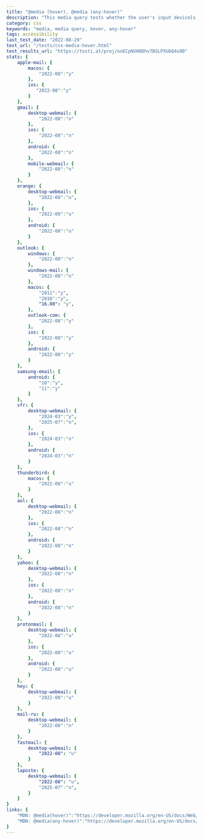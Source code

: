 ```yaml
---
title: "@media (hover), @media (any-hover)"
description: "This media query tests whether the user's input device[s] (i.e mouse, trackpad etc.) can hover over elements"
category: css
keywords: "media, media query, hover, any-hover"
tags: accessibility
last_test_date: "2022-08-29"
test_url: "/tests/css-media-hover.html"
test_results_url: "https://testi.at/proj/onECpNVH8Dhv7BSLPXUbQ4s0O"
stats: {
    apple-mail: {
        macos: {
            "2022-08":"y"
        },
        ios: {
           "2022-08":"y"
        }
    },
    gmail: {
        desktop-webmail: {
            "2022-08":"n"
        },
        ios: {
            "2022-08":"n"
        },
        android: {
            "2022-08":"n"
        },
        mobile-webmail: {
            "2022-08":"n"
        }
    },
    orange: {
        desktop-webmail: {
            "2022-08":"u",
        },
        ios: {
            "2022-08":"u"
        },
        android: {
            "2022-08":"u"
        }
    },
    outlook: {
        windows: {
            "2022-08":"n"
        },
        windows-mail: {
            "2022-08":"n"
        },
        macos: {
            "2011":"y",
            "2016":"y",
            "16.80": "y",
        },
        outlook-com: {
            "2022-08":"y"
        },
        ios: {
            "2022-08":"y"
        },
        android: {
            "2022-08":"y"
        }
    },
    samsung-email: {
        android: {
            "10":"y",
            "11":"y"
        }
    },
    sfr: {
        desktop-webmail: {
            "2024-03":"y",
            "2025-07":"n",
        },
        ios: {
            "2024-03":"n"
        },
        android: {
            "2024-03":"n"
        }
    },
    thunderbird: {
        macos: {
            "2022-08":"u"
        }
    },
    aol: {
        desktop-webmail: {
            "2022-08":"n"
        },
        ios: {
            "2022-08":"n"
        },
        android: {
            "2022-08":"n"
        }
    },
    yahoo: {
        desktop-webmail: {
            "2022-08":"n"
        },
        ios: {
            "2022-08":"n"
        },
        android: {
            "2022-08":"n"
        }
    },
    protonmail: {
        desktop-webmail: {
            "2022-08":"u"
        },
        ios: {
            "2022-08":"u"
        },
        android: {
            "2022-08":"u"
        }
    },
    hey: {
        desktop-webmail: {
            "2022-08":"u"
        }
    },
    mail-ru: {
        desktop-webmail: {
            "2022-08":"n"
        }
    },
    fastmail: {
        desktop-webmail: {
            "2022-08": "u"
        }
    },
    laposte: {
        desktop-webmail: {
            "2022-08": "u",
            "2025-07":"n",
        }
    }
}
links: {
    "MDN: @media(hover)":"https://developer.mozilla.org/en-US/docs/Web/CSS/@media/hover",
    "MDN: @media(any-hover)":"https://developer.mozilla.org/en-US/docs/Web/CSS/@media/any-hover"
}
---
```

